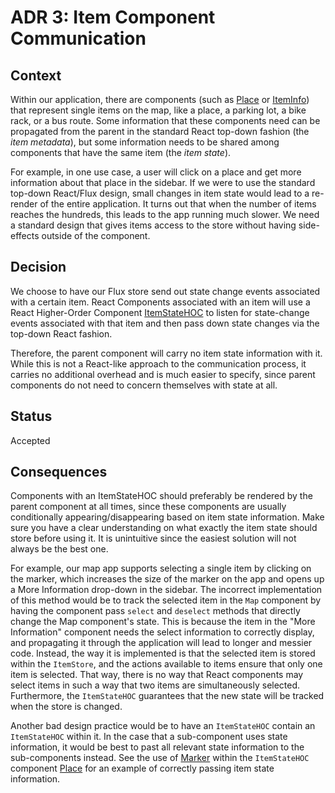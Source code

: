 # ADR 3: Item Component Communication


## Context

Within our application, there are components (such as [Place](blob/src/components/map/Place.jsx) or [ItemInfo](blob/src/components/menu/ItemInfo.jsx)) that represent single items on the map, like a place, a parking lot, a bike rack, or a bus route. Some information that these components need can be propagated from the parent in the standard React top-down fashion (the *item metadata*), but some information needs to be shared among components that have the same item (the *item state*).

For example, in one use case, a user will click on a place and get more information about that place in the sidebar. If we were to use the standard top-down React/Flux design, small changes in item state would lead to a re-render of the entire application. It turns out that when the number of items reaches the hundreds, this leads to the app running much slower. We need a standard design that gives items access to the store without having side-effects outside of the component.


## Decision

We choose to have our Flux store send out state change events associated with a certain item. React Components associated with an item will use a React Higher-Order Component [ItemStateHOC](src/hoc/ItemStateHOC.jsx) to listen for state-change events associated with that item and then pass down state changes via the top-down React fashion.

Therefore, the parent component will carry no item state information with it. While this is not a React-like approach to the communication process, it carries no additional overhead and is much easier to specify, since parent components do not need to concern themselves with state at all.


## Status

Accepted


## Consequences

Components with an ItemStateHOC should preferably be rendered by the parent component at all times, since these components are usually conditionally appearing/disappearing based on item state information. Make sure you have a clear understanding on what exactly the item state should store before using it. It is unintuitive since the easiest solution will not always be the best one. 

For example, our map app supports selecting a single item by clicking on the marker, which increases the size of the marker on the app and opens up a More Information drop-down in the sidebar. The incorrect implementation of this method would be to track the selected item in the `Map` component by having the component pass `select` and `deselect` methods that directly change the Map component's state. This is because the item in the "More Information" component needs the select information to correctly display, and propagating it through the application will lead to longer and messier code. Instead, the way it is implemented is that the selected item is stored within the `ItemStore`, and the actions available to items ensure that only one item is selected. That way, there is no way that React components may select items in such a way that two items are simultaneously selected. Furthermore, the `ItemStateHOC` guarantees that the new state will be tracked when the store is changed.

Another bad design practice would be to have an `ItemStateHOC` contain an `ItemStateHOC` within it. In the case that a sub-component uses state information, it would be best to past all relevant state information to the sub-components instead. See the use of [Marker](src/components/map/Marker.jsx) within the `ItemStateHOC` component [Place](src/components/map/Place.jsx) for an example of correctly passing item state information.
